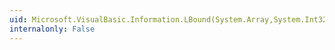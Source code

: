 ```yaml
---
uid: Microsoft.VisualBasic.Information.LBound(System.Array,System.Int32)
internalonly: False
---
```

